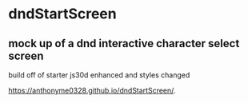 # dndStartScreen
## mock up of a dnd interactive character select screen
build off of starter js30d enhanced and styles changed

https://anthonyme0328.github.io/dndStartScreen/.
